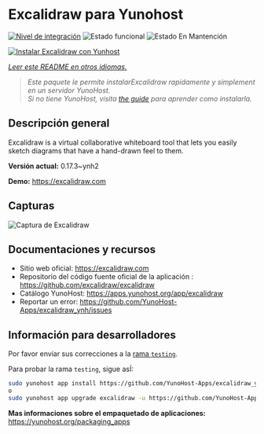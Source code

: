<!--
Este archivo README esta generado automaticamente<https://github.com/YunoHost/apps/tree/master/tools/readme_generator>
No se debe editar a mano.
-->

# Excalidraw para Yunohost

[![Nivel de integración](https://apps.yunohost.org/badge/integration/excalidraw)](https://ci-apps.yunohost.org/ci/apps/excalidraw/)
![Estado funcional](https://apps.yunohost.org/badge/state/excalidraw)
![Estado En Mantención](https://apps.yunohost.org/badge/maintained/excalidraw)

[![Instalar Excalidraw con Yunhost](https://install-app.yunohost.org/install-with-yunohost.svg)](https://install-app.yunohost.org/?app=excalidraw)

*[Leer este README en otros idiomas.](./ALL_README.md)*

> *Este paquete le permite instalarExcalidraw rapidamente y simplement en un servidor YunoHost.*  
> *Si no tiene YunoHost, visita [the guide](https://yunohost.org/install) para aprender como instalarla.*

## Descripción general

Excalidraw is a virtual collaborative whiteboard tool that lets you easily sketch diagrams that have a hand-drawn feel to them.


**Versión actual:** 0.17.3~ynh2

**Demo:** <https://excalidraw.com>

## Capturas

![Captura de Excalidraw](./doc/screenshots/screenshot.png)

## Documentaciones y recursos

- Sitio web oficial: <https://excalidraw.com>
- Repositorio del código fuente oficial de la aplicación : <https://github.com/excalidraw/excalidraw>
- Catálogo YunoHost: <https://apps.yunohost.org/app/excalidraw>
- Reportar un error: <https://github.com/YunoHost-Apps/excalidraw_ynh/issues>

## Información para desarrolladores

Por favor enviar sus correcciones a la [rama `testing`](https://github.com/YunoHost-Apps/excalidraw_ynh/tree/testing).

Para probar la rama `testing`, sigue asÍ:

```bash
sudo yunohost app install https://github.com/YunoHost-Apps/excalidraw_ynh/tree/testing --debug
o
sudo yunohost app upgrade excalidraw -u https://github.com/YunoHost-Apps/excalidraw_ynh/tree/testing --debug
```

**Mas informaciones sobre el empaquetado de aplicaciones:** <https://yunohost.org/packaging_apps>
